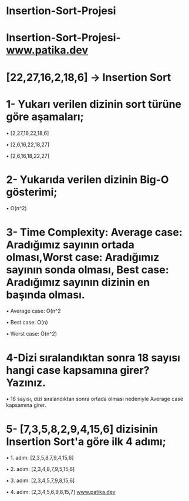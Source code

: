 # Insertion-Sort-Projesi
# Insertion-Sort-Projesi-www.patika.dev

# [22,27,16,2,18,6] -> Insertion Sort

# 1- Yukarı verilen dizinin sort türüne göre aşamaları;

• [2,27,16,22,18,6]

• [2,6,16,22,18,27]

• [2,6,16,18,22,27]


# 2- Yukarıda verilen dizinin Big-O gösterimi;

• O(n^2)

# 3- Time Complexity: Average case: Aradığımız sayının ortada olması,Worst case: Aradığımız sayının sonda olması, Best case: Aradığımız sayının dizinin en başında olması.

•	Average case: O(n^2

•	Best case: O(n)

•	Worst case: O(n^2)

# 4-Dizi sıralandıktan sonra 18 sayısı hangi case kapsamına girer? Yazınız.

•	18 sayısı, dizi sıralandıktan sonra ortada olması nedeniyle Average case kapsamına girer.


# 5- [7,3,5,8,2,9,4,15,6] dizisinin Insertion Sort'a göre ilk 4 adımı;

•	1. adım: [2,3,5,8,7,9,4,15,6]

•	2. adım: [2,3,4,8,7,9,5,15,6]

•	3. adım: [2,3,4,5,7,9,8,15,6]

•	4. adım: [2,3,4,5,6,9,8,15,7]
www.patika.dev
